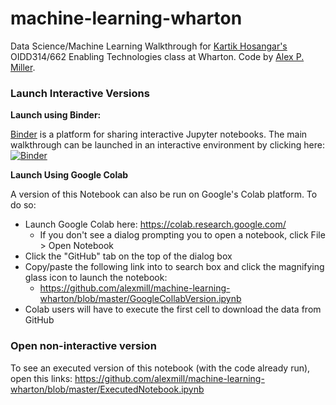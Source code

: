 # machine-learning-wharton

Data Science/Machine Learning Walkthrough for [Kartik Hosangar's](http://www.hosanagar.com/) OIDD314/662 Enabling Technologies class at Wharton. Code by [Alex P. Miller](https://alex.miller.im/).

### Launch Interactive Versions

**Launch using Binder:**

[Binder](https://mybinder.org/) is a platform for sharing interactive Jupyter notebooks. The main walkthrough can be launched in an interactive environment by clicking here: [![Binder](https://mybinder.org/badge.svg)](https://mybinder.org/v2/gh/alexmill/machine-learning-wharton/master?filepath=Wharton%20Machine%20Learning%20Walkthrough.ipynb)

**Launch Using Google Colab**

A version of this Notebook can also be run on Google's Colab platform. To do so:
- Launch Google Colab here: https://colab.research.google.com/
    - If you don't see a dialog prompting you to open a notebook, click File > Open Notebook
- Click the "GitHub" tab on the top of the dialog box
- Copy/paste the following link into to search box and click the magnifying glass icon to launch the notebook:
    - https://github.com/alexmill/machine-learning-wharton/blob/master/GoogleCollabVersion.ipynb
- Colab users will have to execute the first cell to download the data from GitHub


### Open non-interactive version

To see an executed version of this notebook (with the code already run), open this links: https://github.com/alexmill/machine-learning-wharton/blob/master/ExecutedNotebook.ipynb